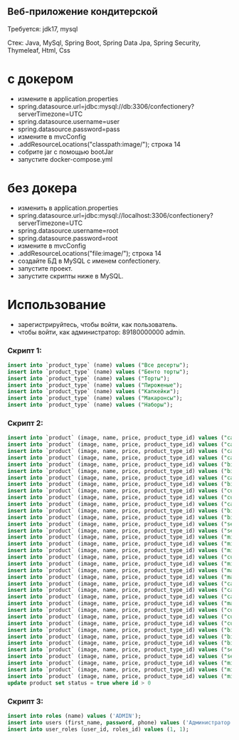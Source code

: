## Веб-приложение кондитерской

Требуется: jdk17, mysql

Стек: Java, MySql, Spring Boot, Spring Data Jpa, Spring Security, Thymeleaf, Html, Css

# с докером
* измените в application.properties
* spring.datasource.url=jdbc:mysql://db:3306/confectionery?serverTimezone=UTC
* spring.datasource.username=user
* spring.datasource.password=pass
* измените в mvcConfig
* .addResourceLocations("classpath:image/"); строка 14
* собрите jar с помощью bootJar
* запустите docker-compose.yml

# без докера
* изменить в application.properties
* spring.datasource.url=jdbc:mysql://localhost:3306/confectionery?serverTimezone=UTC
* spring.datasource.username=root
* spring.datasource.password=root
* измените в mvcConfig
* .addResourceLocations("file:image/"); строка 14
* создайте БД в MySQL c именем confectionery.
* запустите проект.
* запустите скрипты ниже в MySQL.

# Использование
* зарегистрируйтесь, чтобы войти, как пользователь.
* чтобы войти, как администратор: 89180000000 admin.

### Скрипт 1:
```SQL
insert into `product_type` (name) values ("Все десерты");
insert into `product_type` (name) values ("Бенто торты");
insert into `product_type` (name) values ("Торты");
insert into `product_type` (name) values ("Пироженые");
insert into `product_type` (name) values ("Капкейки");
insert into `product_type` (name) values ("Макаронсы");
insert into `product_type` (name) values ("Наборы");
```

### Скрипт 2:
```SQL
insert into `product` (image, name, price, product_type_id) values ("cake11.jpg", "Бенто торт с надписью", 1500, 2);
insert into `product` (image, name, price, product_type_id) values ("cake3.jpg", "Бенто торт с надписью", 1500, 2);
insert into `product` (image, name, price, product_type_id) values ("cake1.png", "Бенто торт с пейзажем", 1500, 2);
insert into `product` (image, name, price, product_type_id) values ("cake7.jpg", "Бенто торт с рисунком", 1500, 2);
insert into `product` (image, name, price, product_type_id) values ("bigcake4.jpg", "Двухъярусный торт с фруктами", 1800, 3);
insert into `product` (image, name, price, product_type_id) values ("bigcake7.jpg", "Шоколадный торт", 1800, 3);
insert into `product` (image, name, price, product_type_id) values ("cake6.jpg", "Бенто торт с надписью", 1500, 2);
insert into `product` (image, name, price, product_type_id) values ("bigcake9.jpg", "Торт с объемным декором", 1900, 3);
insert into `product` (image, name, price, product_type_id) values ("cupcake2.jpg", "Капкейк с декором радуги", 120, 5);
insert into `product` (image, name, price, product_type_id) values ("cupcake8.jpg", "Капкейки 9 шт", 1500, 5);
insert into `product` (image, name, price, product_type_id) values ("cake8.jpg", "Бенто торт с рисунком", 1500, 2);
insert into `product` (image, name, price, product_type_id) values ("bigcake5.jpg", "Фруктовый торт", 1500, 3);
insert into `product` (image, name, price, product_type_id) values ("bigcake3.jpg", "Торт с объемным декором", 1900, 3);
insert into `product` (image, name, price, product_type_id) values ("set2.jpeg", "Набор из торта и капкейков", 2200, 7);
insert into `product` (image, name, price, product_type_id) values ("set1.jpg", "Набор из капкейков и макаронс", 800, 7);
insert into `product` (image, name, price, product_type_id) values ("minicake7.jpg", "Пироженое", 200, 4);
insert into `product` (image, name, price, product_type_id) values ("minicake8.jpg", "Пироженое Медовик", 200, 4);
insert into `product` (image, name, price, product_type_id) values ("minicake4.jpg", "Пироженые 12 шт", 1700, 4);
insert into `product` (image, name, price, product_type_id) values ("cupcake1.jpg", "Пироженые 9 шт", 1500, 5);
insert into `product` (image, name, price, product_type_id) values ("minicake1.jpeg", "Пироженые 4 шт", 800, 4);
insert into `product` (image, name, price, product_type_id) values ("mac1.jpg", "Макаронсы 12 шт", 800, 6);
insert into `product` (image, name, price, product_type_id) values ("mac2.jpg", "Макаронс", 80, 6);
insert into `product` (image, name, price, product_type_id) values ("cake4.jpg", "Бенто торт с надписью", 1500, 2);
insert into `product` (image, name, price, product_type_id) values ("cake5.jpg", "Бенто торт с надписью", 1500, 2);
insert into `product` (image, name, price, product_type_id) values ("cake9.jpg", "Бенто торт с надписью", 1500, 2);
insert into `product` (image, name, price, product_type_id) values ("mac4.jpg", "Макаронсы ", 2500, 6);
insert into `product` (image, name, price, product_type_id) values ("cupcake2.jpg", "Капкейки 12 шт", 1200, 5);
insert into `product` (image, name, price, product_type_id) values ("cupcake4.jpg", "Капкейки 3 шт", 400, 5);
insert into `product` (image, name, price, product_type_id) values ("cupcake5.jpg", "Капкейк", 120, 5);
insert into `product` (image, name, price, product_type_id) values ("bigcake1.jpg", "Торт с фруктами", 1800, 3);
insert into `product` (image, name, price, product_type_id) values ("bigcake2.jpg", "Двухъярусный торт с фруктами", 1800, 3);
insert into `product` (image, name, price, product_type_id) values ("bigcake6.jpg", "Двухъярусный торт с фруктами", 1500, 3);
insert into `product` (image, name, price, product_type_id) values ("set3.jpg", "Набор из торта и капкейков 18 шт", 3000, 7);
insert into `product` (image, name, price, product_type_id) values ("set4.jpg", "Макаронсы 16 шт", 1100, 6);
insert into `product` (image, name, price, product_type_id) values ("minicake2.jpg", "Шоколадное пироженое", 150, 4);
insert into `product` (image, name, price, product_type_id) values ("minicake3.jpg", "Пироженое Наполеон", 150, 4);
insert into `product` (image, name, price, product_type_id) values ("minicake5.jpg", "Пироженое", 150, 4);
update product set status = true where id > 0
```

### Скрипт 3:
```SQL
insert into roles (name) values ('ADMIN');
insert into users (first_name, password, phone) values ('Администратор', '$2a$12$FJBS1Dd6xGuDSQgY4tpNROZQSy4ds8d2MRyCP5CAwa4TLcrzGo712', '89180000000');
insert into user_roles (user_id, roles_id) values (1, 1);
```
